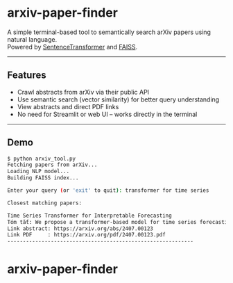 # arxiv-paper-finder

A simple terminal-based tool to semantically search arXiv papers using natural language.  
Powered by [SentenceTransformer](https://www.sbert.net/) and [FAISS](https://github.com/facebookresearch/faiss).

---

## Features

- Crawl abstracts from arXiv via their public API
- Use semantic search (vector similarity) for better query understanding
- View abstracts and direct PDF links
- No need for Streamlit or web UI – works directly in the terminal

---

## Demo

```bash
$ python arxiv_tool.py
Fetching papers from arXiv...
Loading NLP model...
Building FAISS index...

Enter your query (or 'exit' to quit): transformer for time series

Closest matching papers:

Time Series Transformer for Interpretable Forecasting
Tóm tắt: We propose a transformer-based model for time series forecasting...
Link abstract: https://arxiv.org/abs/2407.00123
Link PDF     : https://arxiv.org/pdf/2407.00123.pdf
------------------------------------------------------------
```
# arxiv-paper-finder

